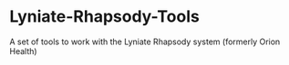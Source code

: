 # Lyniate-Rhapsody-Tools
A set of tools to work with the Lyniate Rhapsody system (formerly Orion Health)
